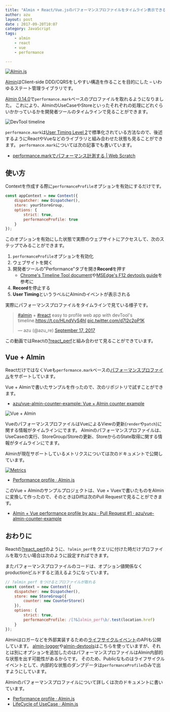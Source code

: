 ```yaml
---
title: "Almin + React/Vue.jsのパフォーマンスプロファイルをタイムライン表示できるように"
author: azu
layout: post
date : 2017-09-20T10:07
category: JavaScript
tags:
    - almin
    - react
    - vue
    - performance

---
```


[![Almin.js](https://almin.github.io/media/logo/logo.png)](https://github.com/almin/almin)

[Almin](https://github.com/almin/almin "Almin")はClient-side DDD/CQRSをしやすい構造を作ることを目的にした – いわゆるステート管理ライブラリです。

[Almin 0.14.0](https://github.com/almin/almin/releases/tag/almin%400.14.0 "almin@0.14.0")で`performance.mark`ベースのプロファイルを取れるようになりました。
これにより、AlminのUseCaseやStoreといったそれぞれの処理にどれぐらいかかっているかを開発者ツールのタイムラインで見ることができます。

![DevTool timeline](http://efcl.info/wp-content/uploads/2017/09/30529748-b18719b6-9c7b-11e7-90d9-40d914de418f.png)


`performance.mark`は[User Timing Level 2](https://w3c.github.io/user-timing/ "User Timing Level 2")で標準化されている方法なので、後述するようにReactやVueなどのライブラリと組み合わせた状態も見ることができます。
`performance.mark`については次の記事でも書いています。

- [performance.markでパフォーマンス計測する | Web Scratch](http://efcl.info/2016/08/15/performance.mark/ "performance.markでパフォーマンス計測する | Web Scratch")

## 使い方

Contextを作成する際に`performanceProfile`オプションを有効にするだけです。

```js
const appContext = new Context({
    dispatcher: new Dispatcher(),
    store: yourStoreGroup,
    options: {
        strict: true,
        performanceProfile: true
    }
});
```

このオプションを有効にした状態で実際のウェブサイトにアクセスして、次のステップでみることができます。

1. `performanceProfile`オプションを有効化
2. ウェブサイトを開く
3. 開発者ツールの"Performance"タブを開き**Record**を押す
    - [Chrome's Timeline Tool document](https://developers.google.com/web/tools/chrome-devtools/evaluate-performance/timeline-tool)や[MSEdge's F12 devtools guide](https://docs.microsoft.com/en-us/microsoft-edge/f12-devtools-guide/performance "F12 devtools guide - Performance - Microsoft Edge Development | Microsoft Docs")を参考に
4. **Record**を停止する
5. **User Timing**というラベルにAlminのイベントが表示される

実際にパフォーマンスプロファイルをタイムラインで見ている様子です。

<blockquote class="twitter-video" data-lang="en"><p lang="en" dir="ltr"><a href="https://twitter.com/hashtag/almin?src=hash">#almin</a> + <a href="https://twitter.com/hashtag/react?src=hash">#react</a> easy to profile web app with devTool&#39;s timeline.<a href="https://t.co/HLndVyS4hI">https://t.co/HLndVyS4hI</a> <a href="https://t.co/d7l2c2pP1K">pic.twitter.com/d7l2c2pP1K</a></p>&mdash; azu (@azu_re) <a href="https://twitter.com/azu_re/status/909418278153478144">September 17, 2017</a></blockquote>
<script async src="//platform.twitter.com/widgets.js" charset="utf-8"></script>

この動画ではReactの[?react_perf](https://facebook.github.io/react/docs/optimizing-performance.html "?react_perf")と組み合わせて見ることができています。

## Vue + Almin

ReactだけではなくVueも`performance.mark`ベースの[パフォーマンスプロファイル](https://vuejs.org/v2/api/#performance)をサポートしています。

Vue + Alminで書いたサンプルを作ったので、次のリポジトリで試すことができます。

- [azu/vue-almin-counter-example: Vue + Almin counter example](https://github.com/azu/vue-almin-counter-example "azu/vue-almin-counter-example: Vue + Almin counter example")

![Vue + Almin](https://cdn.rawgit.com/azu/vue-almin-counter-example/master/img/performance-timeline.gif)

VueのパフォーマンスプロファイルはVueによるViewの更新(`render`や`patch`)に関する情報がタイムラインにでます。
Alminのパフォーマンスプロファイルは、UseCaseの実行、StoreGroup/Storeの更新、StoreからのState取得に関する情報がタイムラインにでます。

Alminが現在サポートしているメトリクスについては次のドキュメントで公開しています。

[![Metrics](http://efcl.info/wp-content/uploads/2017/09/20-1505887064.png)](https://almin.js.org/docs/tips/performance-profile.html)

- [Performance profile · Almin.js](https://almin.js.org/docs/tips/performance-profile.html "Performance profile · Almin.js")

このVue + Alminのサンプルプロジェクトは、Vue + Vuexで書いたものをAlminに変換して作ったので、そのときはDiffは次のPull Requestで見ることができます。

- [Almin + Vue performance profile by azu · Pull Request #1 · azu/vue-almin-counter-example](https://github.com/azu/vue-almin-counter-example/pull/1 "Almin + Vue performance profile by azu · Pull Request #1 · azu/vue-almin-counter-example")

## おわりに

Reactの[?react_perf](https://facebook.github.io/react/docs/optimizing-performance.html "?react_perf")のように、`?almin_perf`をクエリに付けた時だけプロファイルを取りたい場合は次のように設定すればできます。

またパフォーマンスプロファイルのコードは、オプション値関係なくproductionビルドすると消えるようになっています。

```js
// ?almin_perf をつけるとプロファイルが取れる
const context = new Context({
    dispatcher: new Dispatcher(),
    store: new StoreGroup({
        counter: new CounterStore()
    }),
    options: {
        strict: true,
        performanceProfile: /[?&]almin_perf\b/.test(location.href)
    }
});
```

Alminはロガーなどを外部実装するための[ライフサイクルイベント](https://almin.js.org/docs/tips/usecase-lifecycle.html "life-cycle events")のAPIも公開しています。
[almin-logger](https://www.npmjs.com/package/almin-logger "almin-logger")や[almin-devtools](https://github.com/almin/almin-devtools "almin-devtools")はこちらを使っていますが、それとは別にオプションを追加したのはパフォーマンスプロファイルはAlmin内部的な状態を出す可能性があるからです。
そのため、Publicなものはライフサイクルイベントとして、内部的な状態のダンプデータは`performanceProfile`のみで出すようにしています。

Alminのパフォーマンスプロファイルについて詳しくは次のドキュメントに書いています。

- [Performance profile · Almin.js](https://almin.js.org/docs/tips/performance-profile.html "Performance profile · Almin.js")
- [LifeCycle of UseCase · Almin.js](https://almin.js.org/docs/tips/usecase-lifecycle.html "LifeCycle of UseCase · Almin.js")
